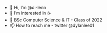 - 👋 Hi, I’m @di-lenn
- 👀 I’m interested in ☕️
- 🌱 BSc Computer Science & IT - Class of 2022
- 📫 How to reach me - twitter @dylanlee01

<!---
di-lenn/di-lenn is a ✨ special ✨ repository because its `README.md` (this file) appears on your GitHub profile.
You can click the Preview link to take a look at your changes.
--->
